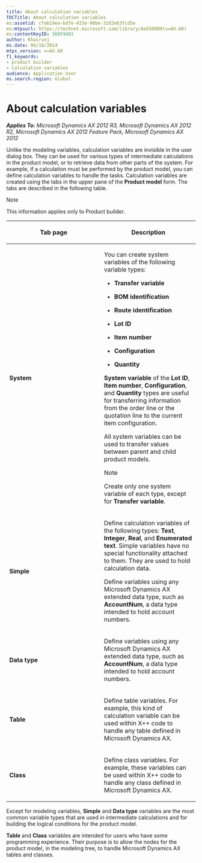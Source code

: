```yaml
---
title: About calculation variables
TOCTitle: About calculation variables
ms:assetid: cfab19ea-bd7e-433e-90be-32d3e63fcd5e
ms:mtpsurl: https://technet.microsoft.com/library/Aa550989(v=AX.60)
ms:contentKeyID: 36059481
author: Khairunj
ms.date: 04/18/2014
mtps_version: v=AX.60
f1_keywords:
- product builder
- Calculation variables
audience: Application User
ms.search.region: Global
---
```


# About calculation variables 


_**Applies To:** Microsoft Dynamics AX 2012 R3, Microsoft Dynamics AX 2012 R2, Microsoft Dynamics AX 2012 Feature Pack, Microsoft Dynamics AX 2012_

Unlike the modeling variables, calculation variables are invisible in the user dialog box. They can be used for various types of intermediate calculations in the product model, or to retrieve data from other parts of the system. For example, if a calculation must be performed by the product model, you can define calculation variables to handle the tasks. Calculation variables are created using the tabs in the upper pane of the **Product model** form. The tabs are described in the following table.


> [!NOTE]
> <P>This information applies only to Product builder.</P>



<table>
<colgroup>
<col style="width: 50%" />
<col style="width: 50%" />
</colgroup>
<thead>
<tr class="header">
<th><p>Tab page</p></th>
<th><p>Description</p></th>
</tr>
</thead>
<tbody>
<tr class="odd">
<td><p><strong>System</strong></p></td>
<td><p>You can create system variables of the following variable types:</p>
<ul>
<li><p><strong>Transfer variable</strong></p></li>
<li><p><strong>BOM identification</strong></p></li>
<li><p><strong>Route identification</strong></p></li>
<li><p><strong>Lot ID</strong></p></li>
<li><p><strong>Item number</strong></p></li>
<li><p><strong>Configuration</strong></p></li>
<li><p><strong>Quantity</strong></p></li>
</ul>
<p><strong>System variable</strong> of the <strong>Lot ID</strong>, <strong>Item number</strong>, <strong>Configuration</strong>, and <strong>Quantity</strong> types are useful for transferring information from the order line or the quotation line to the current item configuration.</p>
<p>All system variables can be used to transfer values between parent and child product models.</p>
<div class="alert">

> [!NOTE]
> <P>Create only one system variable of each type, except for <STRONG>Transfer variable</STRONG>.</P>


</div></td>
</tr>
<tr class="even">
<td><p><strong>Simple</strong></p></td>
<td><p>Define calculation variables of the following types: <strong>Text</strong>, <strong>Integer</strong>, <strong>Real</strong>, and <strong>Enumerated text</strong>. Simple variables have no special functionality attached to them. They are used to hold calculation data.</p>
<p>Define variables using any Microsoft Dynamics AX extended data type, such as <strong>AccountNum</strong>, a data type intended to hold account numbers.</p></td>
</tr>
<tr class="odd">
<td><p><strong>Data type</strong></p></td>
<td><p>Define variables using any Microsoft Dynamics AX extended data type, such as <strong>AccountNum</strong>, a data type intended to hold account numbers.</p></td>
</tr>
<tr class="even">
<td><p><strong>Table</strong></p></td>
<td><p>Define table variables. For example, this kind of calculation variable can be used within X++ code to handle any table defined in Microsoft Dynamics AX.</p></td>
</tr>
<tr class="odd">
<td><p><strong>Class</strong></p></td>
<td><p>Define class variables. For example, these variables can be used within X++ code to handle any class defined in Microsoft Dynamics AX.</p></td>
</tr>
</tbody>
</table>


Except for modeling variables, **Simple** and **Data type** variables are the most common variable types that are used in intermediate calculations and for building the logical conditions for the product model.

**Table** and **Class** variables are intended for users who have some programming experience. Their purpose is to allow the nodes for the product model, in the modeling tree, to handle Microsoft Dynamics AX tables and classes.

  


